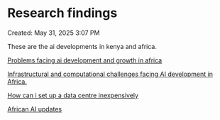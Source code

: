 # Research findings

Created: May 31, 2025 3:07 PM

These are the ai developments in kenya and africa.

[Problems facing ai development and growth in africa](Research%20findings%20204162ab7048808d86d1cefcc6f248f7/Problems%20facing%20ai%20development%20and%20growth%20in%20afric%20204162ab70488061a2f2e84782ab6fcb.md)

[Infrastructural and computational challenges facing AI development in Africa.](Research%20findings%20204162ab7048808d86d1cefcc6f248f7/Infrastructural%20and%20computational%20challenges%20facin%20206162ab70488034b437f70443ccfbed.md)

[How can i set up a data centre inexpensively](Research%20findings%20204162ab7048808d86d1cefcc6f248f7/How%20can%20i%20set%20up%20a%20data%20centre%20inexpensively%20206162ab704880fda919f4235d08693c.md)

[African AI updates](Research%20findings%20204162ab7048808d86d1cefcc6f248f7/African%20AI%20updates%20206162ab704880d3b274f15c6a547104.md)